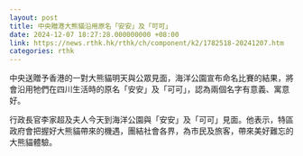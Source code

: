 ```yaml
---
layout: post
title: 中央贈港大熊貓沿用原名「安安」及「可可」
date: 2024-12-07 18:27:28.000000000 +08:00
link: https://news.rthk.hk/rthk/ch/component/k2/1782518-20241207.htm
categories: rthk
---
```


中央送贈予香港的一對大熊貓明天與公眾見面，海洋公園宣布命名比賽的結果，將會沿用牠們在四川生活時的原名「安安」及「可可」，認為兩個名字有意義、寓意好。

行政長官李家超及夫人今天到海洋公園與「安安」及「可可」見面。他表示，特區政府會把握好大熊貓帶來的機遇，團結社會各界，為市民及旅客，帶來美好難忘的大熊貓體驗。
